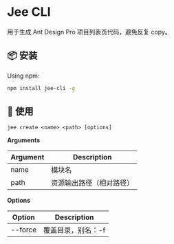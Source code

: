 # Jee CLI

用于生成 Ant Design Pro 项目列表页代码，避免反复 copy。

## 📦 安装

Using npm:

```bash
npm install jee-cli -g
```

## 🔨 使用

```shell
jee create <name> <path> [options]
```

**Arguments**

| Argument | Description              |
| -------- | ------------------------ |
| name     | 模块名                   |
| path     | 资源输出路径（相对路径） |

**Options**

| Option  | Description        |
| ------- | ------------------ |
| --force | 覆盖目录，别名：-f |

